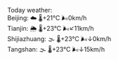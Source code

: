 Today weather:  
Beijing: ☁️ 🌡️+21°C 🌬️0km/h  
Tianjin: 🌦 🌡️+23°C 🌬️↙11km/h  
Shijiazhuang: 🌫  🌡️+23°C 🌬️↓0km/h  
Tangshan: 🌫  🌡️+23°C 🌬️↓15km/h  

